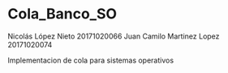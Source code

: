 # Cola_Banco_SO
Nicolás López Nieto 20171020066
Juan Camilo Martinez Lopez 20171020074

Implementacion de cola para sistemas operativos
